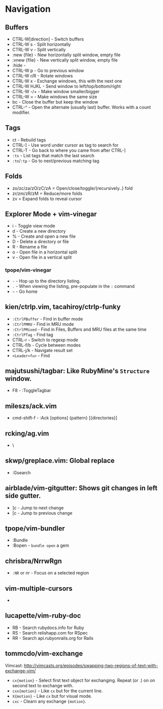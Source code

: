 Navigation
==========

Buffers
-------

* CTRL-W[direction] - Switch buffers
* CTRL-W s      - Split horizontally
* CTRL-W v      - Split vertically
* :new {file}   - New horizontally split window, empty file
* :vnew {file}  - New vertically split window, empty file
* :hide         - 
* CTRL-W p      - Go to previous window
* CTRL-W r/R    - Rotate windows
* CTRL-W x      - Exchange windows, this with the next one
* CTRL-W HJKL   - Send window to left/top/bottom/right
* CTRL-W -/+    - Make window smaller/bigger
* CTRL-W =      - Make windows the same size
* <leader>bc    - Close the buffer but keep the window
* CTRL-^        - Open the alternate (usually last) buffer. Works with a count
                  modifier.

Tags
----

* <Leader>ct  - Rebuild tags
* CTRL-]      - Use word under cursor as tag to search for
* CTRL-T      - Go back to where you came from after CTRL-]
* `:ts`       - List tags that match the last search
* `:tn`/`:tp` - Go to next/previous matching tag

Folds
-----

* zo/zc/za/zO/zC/zA     = Open/close/toggle/{recursively..} fold
* zr/zm/zR/zM           = Reduce/more folds
* zv                    = Expand folds to reveal cursor

Explorer Mode + vim-vinegar
---------------------------

* i   - Toggle view mode
* d   - Create a new directory
* %   - Create and open a new file
* D   - Delete a directory or file
* R   - Rename a file
* o   - Open file in a horizontal split
* v   - Open file in a vertical split

### tpope/vim-vinegar

* `-`       - Hop up to the directory listing.
* `.`       - When viewing the listing, pre-populate in the `:` command
* `~`       - Go home


kien/ctrlp.vim, tacahiroy/ctrlp-funky
-------------------------------------

* `:CtrlPBuffer`    - Find in buffer mode
* `:CtrlPMRU`       - Find in MRU mode
* `:CtrlPMixed`     - Find in Files, Buffers and MRU files at the same time
* `:CtrlPTag`       - Find tag
* CTRL-r            - Switch to regexp mode
* CTRL-f/b          - Cycle between modes
* CTRL-j/k          - Navigate result set
* `<Leader>fu>`     - Find

majutsushi/tagbar: Like RubyMine's `Structure` window.
-----------------

* F8    - :ToggleTagbar

mileszs/ack.vim
---------------

* cmd-shift-f   - :Ack [options] {pattern} [{directories}]

rcking/ag.vim
-------------

* \

skwp/greplace.vim: Global replace
-----------------

* :Gsearch

airblade/vim-gitgutter: Shows git changes in left side gutter.
----------------------

* ]c    - Jump to next change
* [c    - Jump to previous change

tpope/vim-bundler
-----------------

* :Bundle
* :Bopen    - `bundle open` a gem

chrisbra/NrrwRgn
----------------

* `:NR` or <leader>nr     - Focus on a selected region

vim-multiple-cursors
--------------------

* <C-n>

lucapette/vim-ruby-doc
----------------------

* RB      - Search rubydocs.info for Ruby
* RS      - Search relishapp.com for RSpec
* RR      - Search api.rubyonrails.org for Rails

tommcdo/vim-exchange
--------------------

Vimcast: http://vimcasts.org/episodes/swapping-two-regions-of-text-with-exchange-vim/

* `cx{motion}`    - Select first text object for exchanging. Repeat (or .) on
                    on second text to exchange with.
* `cxx{motion}`   - Like `cx` but for the current line.
* `X{motion}`     - Like `cx` but for visual mode.
* `cxc`           - Clearn any exchange `{motion}`.
